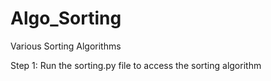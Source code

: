 # Algo_Sorting
Various Sorting Algorithms 


Step 1: Run the sorting.py file to access the sorting algorithm 
